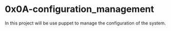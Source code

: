 # 0x0A-configuration_management

In this project will be use puppet to manage the configuration of the system.
